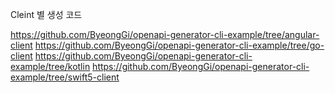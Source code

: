 


Cleint 별 생성 코드

https://github.com/ByeongGi/openapi-generator-cli-example/tree/angular-client
https://github.com/ByeongGi/openapi-generator-cli-example/tree/go-client
https://github.com/ByeongGi/openapi-generator-cli-example/tree/kotlin
https://github.com/ByeongGi/openapi-generator-cli-example/tree/swift5-client